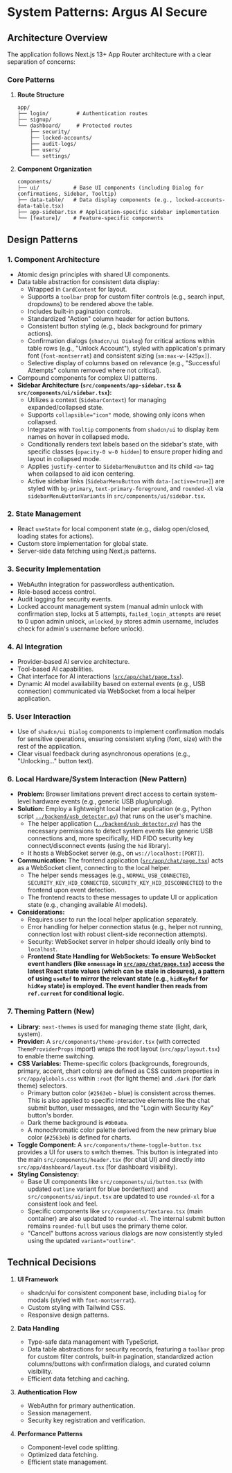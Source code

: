 # System Patterns: Argus AI Secure

## Architecture Overview
The application follows Next.js 13+ App Router architecture with a clear separation of concerns:

### Core Patterns

1.  **Route Structure**
    ```
    app/
    ├── login/         # Authentication routes
    ├── signup/
    └── dashboard/     # Protected routes
        ├── security/
        ├── locked-accounts/
        ├── audit-logs/
        ├── users/
        └── settings/
    ```

2.  **Component Organization**
    ```
    components/
    ├── ui/           # Base UI components (including Dialog for confirmations, Sidebar, Tooltip)
    ├── data-table/   # Data display components (e.g., locked-accounts-data-table.tsx)
    ├── app-sidebar.tsx # Application-specific sidebar implementation
    └── [feature]/    # Feature-specific components
    ```

## Design Patterns

### 1. Component Architecture
-   Atomic design principles with shared UI components.
-   Data table abstraction for consistent data display:
    -   Wrapped in `CardContent` for layout.
    -   Supports a `toolbar` prop for custom filter controls (e.g., search input, dropdowns) to be rendered above the table.
    -   Includes built-in pagination controls.
    -   Standardized "Action" column header for action buttons.
    -   Consistent button styling (e.g., black background for primary actions).
    -   Confirmation dialogs (`shadcn/ui Dialog`) for critical actions within table rows (e.g., "Unlock Account"), styled with application's primary font (`font-montserrat`) and consistent sizing (`sm:max-w-[425px]`).
    -   Selective display of columns based on relevance (e.g., "Successful Attempts" column removed where not critical).
-   Compound components for complex UI patterns.
-   **Sidebar Architecture (`src/components/app-sidebar.tsx` & `src/components/ui/sidebar.tsx`):**
    -   Utilizes a context (`SidebarContext`) for managing expanded/collapsed state.
    -   Supports `collapsible="icon"` mode, showing only icons when collapsed.
    -   Integrates with `Tooltip` components from `shadcn/ui` to display item names on hover in collapsed mode.
    -   Conditionally renders text labels based on the sidebar's state, with specific classes (`opacity-0 w-0 hidden`) to ensure proper hiding and layout in collapsed mode.
    -   Applies `justify-center` to `SidebarMenuButton` and its child `<a>` tag when collapsed to aid icon centering.
    -   Active sidebar links (`SidebarMenuButton` with `data-[active=true]`) are styled with `bg-primary`, `text-primary-foreground`, and `rounded-xl` via `sidebarMenuButtonVariants` in `src/components/ui/sidebar.tsx`.

### 2. State Management
-   React `useState` for local component state (e.g., dialog open/closed, loading states for actions).
-   Custom store implementation for global state.
-   Server-side data fetching using Next.js patterns.

### 3. Security Implementation
-   WebAuthn integration for passwordless authentication.
-   Role-based access control.
-   Audit logging for security events.
-   Locked account management system (manual admin unlock with confirmation step, locks at 5 attempts, `failed_login_attempts` are reset to 0 upon admin unlock, `unlocked_by` stores admin username, includes check for admin's username before unlock).

### 4. AI Integration
-   Provider-based AI service architecture.
-   Tool-based AI capabilities.
-   Chat interface for AI interactions ([`src/app/chat/page.tsx`](src/app/chat/page.tsx:1)).
-   Dynamic AI model availability based on external events (e.g., USB connection) communicated via WebSocket from a local helper application.

### 5. User Interaction
-   Use of `shadcn/ui Dialog` components to implement confirmation modals for sensitive operations, ensuring consistent styling (font, size) with the rest of the application.
-   Clear visual feedback during asynchronous operations (e.g., "Unlocking..." button text).

### 6. Local Hardware/System Interaction (New Pattern)
-   **Problem:** Browser limitations prevent direct access to certain system-level hardware events (e.g., generic USB plug/unplug).
-   **Solution:** Employ a lightweight local helper application (e.g., Python script [`../backend/usb_detector.py`](../backend/usb_detector.py:1)) that runs on the user's machine.
    -   The helper application ([`../backend/usb_detector.py`](../backend/usb_detector.py:1)) has the necessary permissions to detect system events like generic USB connections and, more specifically, HID FIDO security key connect/disconnect events (using the `hid` library).
    -   It hosts a WebSocket server (e.g., on `ws://localhost:[PORT]`).
-   **Communication:** The frontend application ([`src/app/chat/page.tsx`](src/app/chat/page.tsx:1)) acts as a WebSocket client, connecting to the local helper.
    -   The helper sends messages (e.g., `NORMAL_USB_CONNECTED`, `SECURITY_KEY_HID_CONNECTED`, `SECURITY_KEY_HID_DISCONNECTED`) to the frontend upon event detection.
    -   The frontend reacts to these messages to update UI or application state (e.g., changing available AI models).
-   **Considerations:**
    -   Requires user to run the local helper application separately.
    -   Error handling for helper connection status (e.g., helper not running, connection lost with robust client-side reconnection attempts).
    -   Security: WebSocket server in helper should ideally only bind to `localhost`.
    -   **Frontend State Handling for WebSockets: To ensure WebSocket event handlers (like `onmessage` in [`src/app/chat/page.tsx`](src/app/chat/page.tsx:1)) access the latest React state values (which can be stale in closures), a pattern of using `useRef` to mirror the relevant state (e.g., `hidKeyRef` for `hidKey` state) is employed. The event handler then reads from `ref.current` for conditional logic.**

### 7. Theming Pattern (New)
-   **Library:** `next-themes` is used for managing theme state (light, dark, system).
-   **Provider:** A `src/components/theme-provider.tsx` (with corrected `ThemeProviderProps` import) wraps the root layout (`src/app/layout.tsx`) to enable theme switching.
-   **CSS Variables:** Theme-specific colors (backgrounds, foregrounds, primary, accent, chart colors) are defined as CSS custom properties in `src/app/globals.css` within `:root` (for light theme) and `.dark` (for dark theme) selectors.
    -   Primary button color (`#2563eb` - blue) is consistent across themes. This is also applied to specific interactive elements like the chat submit button, user messages, and the "Login with Security Key" button's border.
    -   Dark theme background is `#0b0a0a`.
    -   A monochromatic color palette derived from the new primary blue color (`#2563eb`) is defined for charts.
-   **Toggle Component:** A `src/components/theme-toggle-button.tsx` provides a UI for users to switch themes. This button is integrated into the main `src/components/header.tsx` (for chat UI) and directly into `src/app/dashboard/layout.tsx` (for dashboard visibility).
-   **Styling Consistency:**
    -   Base UI components like `src/components/ui/button.tsx` (with updated `outline` variant for blue border/text) and `src/components/ui/input.tsx` are updated to use `rounded-xl` for a consistent look and feel.
    -   Specific components like `src/components/textarea.tsx` (main container) are also updated to `rounded-xl`. The internal submit button remains `rounded-full` but uses the primary theme color.
    -   "Cancel" buttons across various dialogs are now consistently styled using the updated `variant="outline"`.

## Technical Decisions

1.  **UI Framework**
    -   shadcn/ui for consistent component base, including `Dialog` for modals (styled with `font-montserrat`).
    -   Custom styling with Tailwind CSS.
    -   Responsive design patterns.

2.  **Data Handling**
    -   Type-safe data management with TypeScript.
    -   Data table abstractions for security records, featuring a `toolbar` prop for custom filter controls, built-in pagination, standardized action columns/buttons with confirmation dialogs, and curated column visibility.
    -   Efficient data fetching and caching.

3.  **Authentication Flow**
    -   WebAuthn for primary authentication.
    -   Session management.
    -   Security key registration and verification.

4.  **Performance Patterns**
    -   Component-level code splitting.
    -   Optimized data fetching.
    -   Efficient state management.